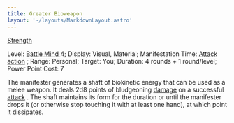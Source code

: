 ```yaml
---
title: Greater Bioweapon
layout: '~/layouts/MarkdownLayout.astro'
---
```

[ Strength ](/modern.d20.srd/basics/ability.scores)

Level: [ Battle Mind ](/modern.d20.srd/classes/advanced/battle.mind) 4;
Display: Visual, Material; Manifestation Time: [ Attack action](/modern.d20.srd/combat/attack.actions) ; Range: Personal; Target: You;
Duration: 4 rounds + 1 round/level; Power Point Cost: 7

The manifester generates a shaft of biokinetic energy that can be used as a
melee weapon. It deals 2d8 points of bludgeoning [ damage](/modern.d20.srd/combat/damage) on a successful [ attack](/modern.d20.srd/combat/attack.roll) . The shaft maintains its form for the
duration or until the manifester drops it (or otherwise stop touching it with
at least one hand), at which point it dissipates.

